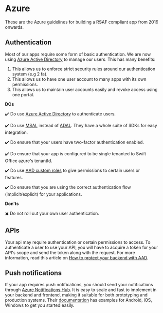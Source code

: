 # Azure

These are the Azure guidelines for building a RSAF compliant app from 2019 onwards.

## Authentication

Most of our apps require some form of basic authentication. We are now using [Azure Active Directory](https://docs.microsoft.com/en-us/azure/active-directory/fundamentals/active-directory-whatis) to manage our users. This has many benefits: 

1. This allows us to enforce strict security rules around our authentication system (e.g 2 fa).
2. This allows us to have one user account to many apps with its own permissions.
3. This allows us to maintain user accounts easily and revoke access using one portal.

**DOs**

:heavy_check_mark: Do use [Azure Active Directory](https://docs.microsoft.com/en-us/azure/active-directory/fundamentals/active-directory-whatis) to authenticate users.

:heavy_check_mark: Do use [MSAL](https://docs.microsoft.com/en-us/azure/active-directory/develop/msal-overview) instead of [ADAL](https://docs.microsoft.com/en-us/azure/active-directory/develop/active-directory-authentication-libraries). They have a whole suite of SDKs for easy integration.

:heavy_check_mark: Do ensure that your users have two-factor authentication enabled.

:heavy_check_mark: Do ensure that your app is configured to be single tenanted to Swift Office azure's tenantId.

:heavy_check_mark: Do use [AAD custom roles](https://docs.microsoft.com/en-us/azure/active-directory/users-groups-roles/roles-create-custom) to give permissions to certain users or features.

:heavy_check_mark: Do ensure that you are using the correct authentication flow (implicit/explicit) for your applications.

**Don'ts**

:heavy_multiplication_x: Do not roll out your own user authentication.

## APIs

Your api may require authentication or certain permissions to access. To authenticate a user to use your API, you will have to acquire a token for your API's scope and send the token along with the request. For more information, read this article on [How to protect your backend with AAD](https://docs.microsoft.com/en-us/azure/api-management/api-management-howto-protect-backend-with-aad).

## Push notifications

If your app requires push notifications, you should send your notifications through [Azure Notifications Hub](https://azure.microsoft.com/en-us/services/notification-hubs/). It is easy to scale and fast to implement in your backend and frontend, making it suitable for both prototyping and production systems. Their [documentation](https://docs.microsoft.com/en-us/azure/notification-hubs/) has examples for Android, iOS, Windows to get you started easily.
